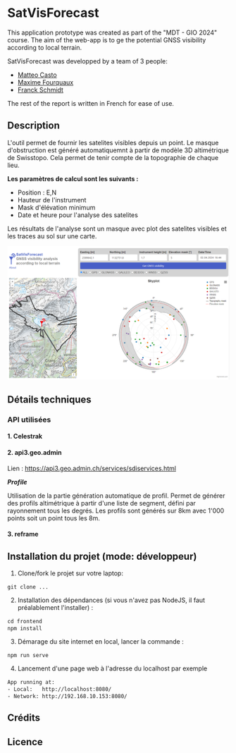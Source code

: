 # SatVisForecast

This application prototype was created as part of the "MDT - GIO 2024" course. 
The aim of the web-app is to ge the potential GNSS visibility according to local terrain.

SatVisForecast was developped by a team of 3 people:
- [Matteo Casto](https://github.com/MatteoCasto)
- [Maxime Fourquaux](https://github.com/Maxouch742)
- [Franck Schmidt](https://github.com/franckvs)

The rest of the report is written in French for ease of use.

## Description 

L'outil permet de fournir les satelites visibles depuis un point. Le masque d'obstruction est généré automatiquemnt à partir de modèle 3D altimétrique de Swisstopo. Cela permet de tenir compte de la topographie de chaque lieu.

 **Les paramètres de calcul sont les suivants :**
- Position : E,N
- Hauteur de l'instrument
- Mask d'élévation minimum
- Date et heure pour l'analyse des satelites

Les résultats de l'analyse sont un masque avec plot des satelites visibles et les traces au sol sur une carte.

![Exemple de génération](images/exemple.png)

## Détails techniques

### API utilisées
#### 1. Celestrak
#### 2. api3.geo.admin 
Lien : https://api3.geo.admin.ch/services/sdiservices.html 

 ***Profile***

Utilisation de la partie génération automatique de profil. Permet de générer des profils altimétrique à partir d'une liste de segment, défini par rayonnement tous les degrés. 
Les profils sont générés sur 8km avec 1'000 points soit un point tous les 8m.

#### 3. reframe

## Installation du projet (mode: développeur)
1. Clone/fork le projet sur votre laptop:
```git
git clone ...
```
2. Installation des dépendances (si vous n'avez pas NodeJS, il faut préalablement l'installer) :
```
cd frontend
npm install
```
3. Démarage du site internet en local, lancer la commande :
```
npm run serve
```

4. Lancement d'une page web à l'adresse du localhost par exemple
 ```
App running at:
- Local:   http://localhost:8080/ 
- Network: http://192.168.10.153:8080/
``` 


## Crédits

## Licence
